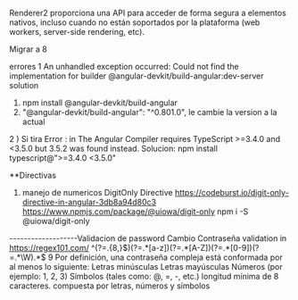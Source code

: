 Renderer2 proporciona una API para acceder de forma segura a elementos nativos, incluso cuando no están soportados por la plataforma (web workers, server-side rendering, etc).

Migrar a 8

errores 
1 An unhandled exception occurred: Could not find the implementation for builder @angular-devkit/build-angular:dev-server
  solution
  1) npm install @angular-devkit/build-angular 
  2) "@angular-devkit/build-angular": "^0.801.0",  le cambie la version a la actual

2 ) Si tira Error :  in The Angular Compiler requires TypeScript >=3.4.0 and <3.5.0 but 3.5.2 was found instead.
    Solucion:
    npm install typescript@">=3.4.0 <3.5.0"

**Directivas 

1) manejo de numericos DigitOnly Directive
    https://codeburst.io/digit-only-directive-in-angular-3db8a94d80c3
    https://www.npmjs.com/package/@uiowa/digit-only
    npm i -S @uiowa/digit-only




-------------------Validacion de password Cambio Contraseña
validation in 
https://regex101.com/
^(?=.{8,}$)(?=.*[a-z])(?=.*[A-Z])(?=.*[0-9])(?=.*\W).*$
9 Por definición, una contraseña compleja está conformada por al menos lo
siguiente:
 Letras minúsculas
 Letras mayúsculas
 Números (por ejemplo: 1, 2, 3)
 Símbolos (tales como: @, =, -, etc.) 
 longitud mínima de 8 caracteres.
 compuesta por letras, números y símbolos